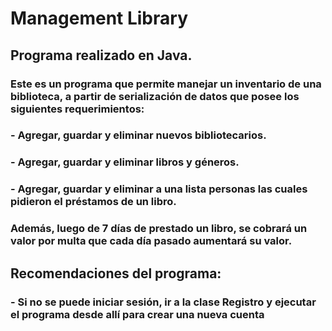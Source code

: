 # Management Library

## Programa realizado en Java.
### Este es un programa que permite manejar un inventario de una biblioteca, a partir de serialización de datos que posee los siguientes requerimientos:
### - Agregar, guardar y eliminar nuevos bibliotecarios.
### - Agregar, guardar y eliminar libros y géneros.
### - Agregar, guardar y eliminar a una lista personas las cuales pidieron el préstamos de un libro.
### Además, luego de 7 días de prestado un libro, se cobrará un valor por multa que cada día pasado aumentará su valor.

## Recomendaciones del programa:
### - Si no se puede iniciar sesión, ir a la clase Registro y ejecutar el programa desde allí para crear una nueva cuenta

